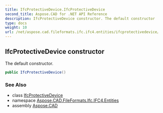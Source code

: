 ```yaml
---
title: IfcProtectiveDevice.IfcProtectiveDevice
second_title: Aspose.CAD for .NET API Reference
description: IfcProtectiveDevice constructor. The default constructor
type: docs
weight: 10
url: /net/aspose.cad.fileformats.ifc.ifc4.entities/ifcprotectivedevice/ifcprotectivedevice/
---
```

## IfcProtectiveDevice constructor

The default constructor.

```csharp
public IfcProtectiveDevice()
```

### See Also

* class [IfcProtectiveDevice](../)
* namespace [Aspose.CAD.FileFormats.Ifc.IFC4.Entities](../../ifcprotectivedevice/)
* assembly [Aspose.CAD](../../../)


